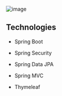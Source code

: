 ![image](https://github.com/SpringAngels/CloudComPlatform/assets/165463278/b878d8db-05f6-4303-b360-be8985ff0963)

## Technologies

- Spring Boot

- Spring Security

- Spring Data JPA

- Spring MVC

- Thymeleaf
